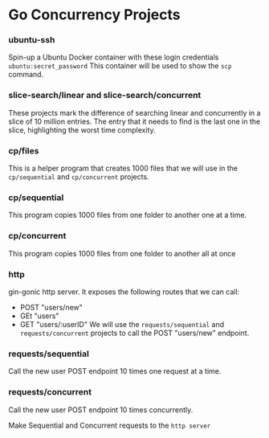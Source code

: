 # Go Concurrency Projects

### ubuntu-ssh
Spin-up a Ubuntu Docker container with these login credentials ```ubuntu:secret_password```
This container will be used to show the ```scp``` command.

### slice-search/linear and slice-search/concurrent
These projects mark the difference of searching linear and concurrently in a slice of 10 million entries.
The entry that it needs to find is the last one in the slice, highlighting the worst time complexity.

### cp/files 
This is a helper program that creates 1000 files that we will use in the ```cp/sequential``` and ```cp/concurrent``` projects.

### cp/sequential
This program copies 1000 files from one folder to another one at a time.

### cp/concurrent
This program copies 1000 files from one folder to another all at once

### http 
gin-gonic http server.
It exposes the following routes that we can call:
- POST "users/new"
- GEt "users"
- GET "users/:userID"
We will use the ```requests/sequential``` and ```requests/concurrent``` projects to call the POST "users/new" endpoint.

### requests/sequential
Call the new user POST endpoint 10 times one request at a time.

### requests/concurrent
Call the new user POST endpoint 10 times concurrently.

Make Sequential and Concurrent requests to the ```http server``` 
